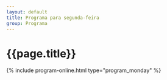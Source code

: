 ```yaml
---
layout: default
title: Programa para segunda-feira
group: Programa
---
```


# {{page.title}}
{% include program-online.html type="program_monday" %}
